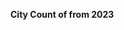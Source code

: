 
<span><span><p dir="auto"><strong>City Count of from 2023</strong></p></span></span><canvas height="0" width="0" style="display: block; box-sizing: border-box; height: 0px; width: 0px;"></canvas>
